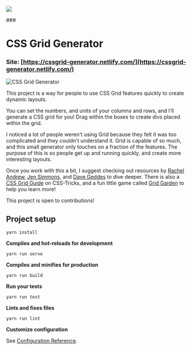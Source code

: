 <a href="https://www.netlify.com">
  <img src="https://www.netlify.com/img/global/badges/netlify-color-accent.svg"/>
</a>

###<h1>CSS Grid Generator</h1>
### Site: [https://cssgrid-generator.netlify.com/](https://cssgrid-generator.netlify.com/)

![CSS Grid Generator](https://s3-us-west-2.amazonaws.com/s.cdpn.io/28963/og-cssgrid.jpg)

This project is a way for people to use CSS Grid features quickly to create dynamic layouts.

You can set the numbers, and units of your columns and rows, and I'll generate a CSS grid for you! Drag within the boxes to create divs placed within the grid.

I noticed a lot of people weren't using Grid because they felt it was too complicated and they couldn't understand it. Grid is capable of so much, and this small generator only touches on a fraction of the features. The purpose of this is so people get up and running quickly, and create more interesting layouts.

Once you work with this a bit, I suggest checking out resources by [Rachel Andrew](https://twitter.com/rachelandrew), [Jen Simmons](https://twitter.com/jensimmons), and [Dave Geddes](https://twitter.com/geddski) to dive deeper. There is also a [CSS Grid Guide](https://css-tricks.com/snippets/css/complete-guide-grid/) on CSS-Tricks, and a fun little game called [Grid Garden](https://cssgridgarden.com/) to help you learn more!

This project is open to contributions!

### <h2>Project setup</h2>

```
yarn install
```
<strong>Compiles and hot-reloads for development</strong>

```
yarn run serve
```

<strong>Compiles and minifies for production</strong>
```
yarn run build
```

<strong>Run your tests</strong>

```
yarn run test
```

<strong>Lints and fixes files</strong>

```
yarn run lint
```

<strong>Customize configuration</strong>

See [Configuration Reference](https://cli.vuejs.org/config/).
